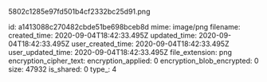 5802c1285e97fd501b4cf2332bc25d91.png

id: a1413088c270482cbde51be698bceb8d
mime: image/png
filename: 
created_time: 2020-09-04T18:42:33.495Z
updated_time: 2020-09-04T18:42:33.495Z
user_created_time: 2020-09-04T18:42:33.495Z
user_updated_time: 2020-09-04T18:42:33.495Z
file_extension: png
encryption_cipher_text: 
encryption_applied: 0
encryption_blob_encrypted: 0
size: 47932
is_shared: 0
type_: 4